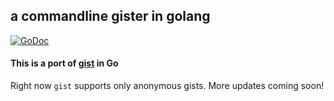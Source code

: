 a commandline gister in golang
---
[![GoDoc](https://godoc.org/github.com/delta24/gister?status.svg)](https://godoc.org/github.com/delta24/gister)

#### This is a port of [gist](https://github.com/defunkt/gist) in Go

Right now `gist` supports only anonymous gists.
More updates coming soon!
